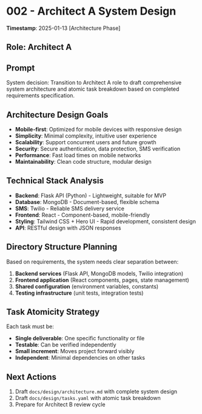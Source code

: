 # 002 - Architect A System Design

**Timestamp**: 2025-01-13 [Architecture Phase]

## Role: Architect A

## Prompt
System decision: Transition to Architect A role to draft comprehensive system architecture and atomic task breakdown based on completed requirements specification.

## Architecture Design Goals
- **Mobile-first**: Optimized for mobile devices with responsive design
- **Simplicity**: Minimal complexity, intuitive user experience
- **Scalability**: Support concurrent users and future growth
- **Security**: Secure authentication, data protection, SMS verification
- **Performance**: Fast load times on mobile networks
- **Maintainability**: Clean code structure, modular design

## Technical Stack Analysis
- **Backend**: Flask API (Python) - Lightweight, suitable for MVP
- **Database**: MongoDB - Document-based, flexible schema
- **SMS**: Twilio - Reliable SMS delivery service
- **Frontend**: React - Component-based, mobile-friendly
- **Styling**: Tailwind CSS + Hero UI - Rapid development, consistent design
- **API**: RESTful design with JSON responses

## Directory Structure Planning
Based on requirements, the system needs clear separation between:
1. **Backend services** (Flask API, MongoDB models, Twilio integration)
2. **Frontend application** (React components, pages, state management)
3. **Shared configuration** (environment variables, constants)
4. **Testing infrastructure** (unit tests, integration tests)

## Task Atomicity Strategy
Each task must be:
- **Single deliverable**: One specific functionality or file
- **Testable**: Can be verified independently
- **Small increment**: Moves project forward visibly
- **Independent**: Minimal dependencies on other tasks

## Next Actions
1. Draft `docs/design/architecture.md` with complete system design
2. Draft `docs/design/tasks.yaml` with atomic task breakdown
3. Prepare for Architect B review cycle
